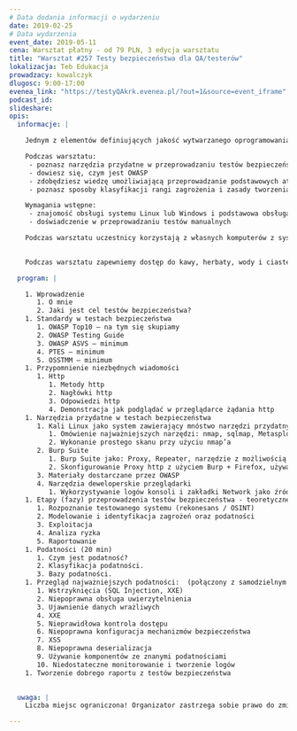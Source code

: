 ```yaml
---
# Data dodania informacji o wydarzeniu
date: 2019-02-25
# Data wydarzenia
event_date: 2019-05-11
cena: Warsztat płatny - od 79 PLN, 3 edycja warsztatu
title: "Warsztat #257 Testy bezpieczeństwa dla QA/testerów"
lokalizacja: Teb Edukacja
prowadzacy: kowalczyk
dlugosc: 9:00-17:00
evenea_link: "https://testyQAkrk.evenea.pl/?out=1&source=event_iframe"
podcast_id:
slideshare:
opis:
  informacje: |

    Jednym z elementów definiujących jakość wytwarzanego oprogramowania jest zapewniany przez nie poziom bezpieczeństwa. Warsztaty Testy bezpieczeństwa dla QA mają na celu pokazanie testerom w jaki sposób, nieznacznie poszerzając zakres wykonywanych testów, mogą wykrywać występujące w oprogramowaniu podstawowe podatności. W ramach warsztatu uczestnicy poznają teorię dotyczącą zagadnień związanych z testowaniem bezpieczeństwa aplikacji webowych oraz wykonają ćwiczenia, które pozwolą w praktyce zapoznać się z omawianymi atakami i narzędziami.

    Podczas warsztatu:
     - poznasz narzędzia przydatne w przeprowadzaniu testów bezpieczeństwa
     - dowiesz się, czym jest OWASP
     - zdobędziesz wiedzę umożliwiającą przeprowadzanie podstawowych ataków
     - poznasz sposoby klasyfikacji rangi zagrożenia i zasady tworzenia dobrych raportów z testów bezpieczeństwa

    Wymagania wstępne:
     - znajomość obsługi systemu Linux lub Windows i podstawowa obsługa terminala
     - doświadczenie w przeprowadzaniu testów manualnych

    Podczas warsztatu uczestnicy korzystają z własnych komputerów z systemem Linux, Windows lub MacOS. Wymagana jest instalacja wirtualnej maszyny z systemem Kali Linux w dowolnym menadżerze maszyn wirtualnych. Oprócz tego, każdy z użytkowników jest proszony o zainstalowanie aplikacji webowej Web Goat, która posłuży do przećwiczenia omawianych ataków. Instrukcja instalacji Web Goat oraz Kali Linux zostanie przekazana uczestnikom szkolenia drogą mailową.
  

    Podczas warsztatu zapewniemy dostęp do kawy, herbaty, wody i ciastek. W porze obiadowej zapewniamy lunch w formie zupy i kanapki.

  program: |

    1. Wprowadzenie
       1. O mnie
       2. Jaki jest cel testów bezpieczeństwa?
    1. Standardy w testach bezpieczeństwa
       1. OWASP Top10 – na tym się skupiamy
       2. OWASP Testing Guide
       3. OWASP ASVS – minimum
       4. PTES – minimum
       5. OSSTMM – minimum
    1. Przypomnienie niezbędnych wiadomości 
       1. Http
          1. Metody http
          2. Nagłówki http
          3. Odpowiedzi http
          4. Demonstracja jak podglądać w przeglądarce żądania http
    1. Narzędzia przydatne w testach bezpieczeństwa
       1. Kali Linux jako system zawierający mnóstwo narzędzi przydatnych w testach 
          1. Omówienie najważniejszych narzędzi: nmap, sqlmap, Metasploit.
          2. Wykonanie prostego skanu przy użyciu nmap’a
       2. Burp Suite
          1. Burp Suite jako: Proxy, Repeater, narzędzie z możliwością wgrywania dużej ilości darmowych wtyczek
          2. Skonfigurowanie Proxy http z użyciem Burp + Firefox, używanie Repeater’a
       3. Materiały dostarczane przez OWASP
       4. Narzędzia deweloperskie przeglądarki
          1. Wykorzystywanie logów konsoli i zakładki Network jako źródła informacji
    1. Etapy (fazy) przeprowadzenia testów bezpieczeństwa - teoretyczne omówienie 
       1. Rozpoznanie testowanego systemu (rekonesans / OSINT)
       2. Modelowanie i identyfikacja zagrożeń oraz podatności
       3. Exploitacja
       4. Analiza ryzka
       5. Raportowanie
    1. Podatności (20 min)
       1. Czym jest podatność?
       2. Klasyfikacja podatności.
       3. Bazy podatności.
    1. Przegląd najważniejszych podatności:  (połączony z samodzielnym wykorzystaniem podatności przez uczestników szkolenia w aplikacji WebGoat)
       1. Wstrzyknięcia (SQL Injection, XXE)
       2. Niepoprawna obsługa uwierzytelnienia
       3. Ujawnienie danych wrażliwych
       4. XXE
       5. Nieprawidłowa kontrola dostępu
       6. Niepoprawna konfiguracja mechanizmów bezpieczeństwa
       7. XSS
       8. Niepoprawna deserializacja
       9. Używanie komponentów ze znanymi podatnościami
       10. Niedostateczne monitorowanie i tworzenie logów
    1. Tworzenie dobrego raportu z testów bezpieczeństwa

  
  uwaga: |
    Liczba miejsc ograniczona! Organizator zastrzega sobie prawo do zmiany lokalizacji wydarzenia oraz jego odwołania w przypadku niezgłoszenia się minimalnej liczby uczestników.

---
```

